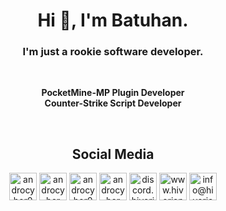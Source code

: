 <h1 align="center">Hi 👋, I'm Batuhan.</h1>
<h3 align="center">I'm just a rookie software developer.</h3>
<br>

<p align="center">
<b>PocketMine-MP Plugin Developer</b><br>
<b>Counter-Strike Script Developer</b>
</p>

<br>
<h2 align="center">Social Media</h3>
<p align="center">
<a href="https://www.twitter.com/androcyber0" target="_blank"><img alt="androcyber0" src="https://i.hizliresim.com/r98d0rb.png" width="44" height="44"></img></a>
<a href="https://www.youtube.com/androcyber" target="_blank"><img alt="androcyber" src="https://i.hizliresim.com/ibuzuks.png" width="44" height="44"></img></a>
<a href="https://www.instagram.com/androcyber0" target="_blank"><img alt="androcyber0" src="https://i.hizliresim.com/4xhm1hk.png" width="44" height="44"></img></a>
<a href="https://www.github.com/androcyber" target="_blank"><img alt="androcyber" src="https://i.hizliresim.com/jxp3m16.png" width="44" height="44"></img></a>
<a href="https://discord.com/invite/34p9Dg28wy" target="_blank"><img alt="discord.hiverianw.com" src="https://i.hizliresim.com/rcgesvp.png" width="44" height="44"></img></a>
<a href="https://www.hiverianw.com" target="_blank"><img alt="www.hiverianw.com" src="https://i.hizliresim.com/jlh9wm3.png" width="44" height="44"></img></a>
<a href="mailto:info@hiverina.com" target="_blank"><img alt="info@hiverianw.com" src="https://i.hizliresim.com/mgxnk25.png" width="44" height="44"></img></a>
</p>

